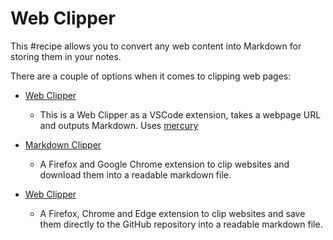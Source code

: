 # Web Clipper

This #recipe allows you to convert any web content into Markdown for storing them in your notes.

There are a couple of options when it comes to clipping web pages:

- [Web Clipper](https://marketplace.visualstudio.com/items?itemName=jsartelle.web-clipper)

  - This is a Web Clipper as a VSCode extension, takes a webpage URL and outputs Markdown. Uses [mercury](https://github.com/postlight/mercury-parser)

- [Markdown Clipper](https://github.com/deathau/markdownload)

  - A Firefox and Google Chrome extension to clip websites and download them into a readable markdown file.

- [Web Clipper](https://clipper.website/)
  - A Firefox, Chrome and Edge extension to clip websites and save them directly to the GitHub repository into a readable markdown file.
